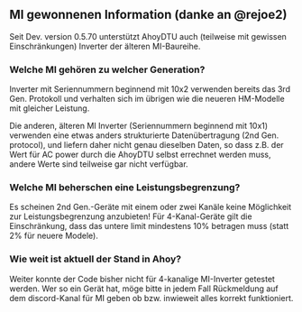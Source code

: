 ## MI gewonnenen Information (danke an @rejoe2)
Seit Dev. version 0.5.70 unterstützt AhoyDTU auch (teilweise mit gewissen Einschränkungen) Inverter der älteren MI-Baureihe.

### Welche MI gehören zu welcher Generation?
Inverter mit Seriennummern beginnend mit 10x2 verwenden bereits das 3rd Gen. 
Protokoll und verhalten sich im übrigen wie die neueren HM-Modelle mit gleicher Leistung.

Die anderen, älteren MI Inverter (Seriennummern beginnend mit 10x1) verwenden eine etwas anders strukturierte Datenübertragung (2nd Gen. protocol), und liefern daher nicht genau dieselben Daten, so dass z.B. der Wert für AC power durch die  AhoyDTU selbst errechnet werden muss, andere Werte sind teilweise gar nicht verfügbar.

### Welche MI beherschen eine Leistungsbegrenzung?
Es scheinen 2nd Gen.-Geräte mit einem oder zwei Kanäle keine Möglichkeit zur Leistungsbegrenzung anzubieten!
Für 4-Kanal-Geräte gilt die Einschränkung, dass das untere limit mindestens 10% betragen muss (statt  2% für neuere Modele).

### Wie weit ist aktuell der Stand in Ahoy?
Weiter konnte der Code bisher nicht für 4-kanalige MI-Inverter getestet werden. Wer so ein Gerät hat, möge bitte in jedem Fall Rückmeldung auf dem discord-Kanal für MI geben ob bzw. inwieweit alles korrekt funktioniert.
